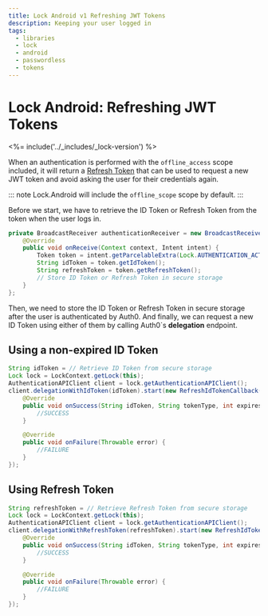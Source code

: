 ```yaml
---
title: Lock Android v1 Refreshing JWT Tokens
description: Keeping your user logged in
tags:
  - libraries
  - lock
  - android
  - passwordless
  - tokens
---
```

# Lock Android: Refreshing JWT Tokens

<%= include('../_includes/_lock-version') %>

When an authentication is performed with the `offline_access` scope included, it will return a [Refresh Token](/refresh-token) that can be used to request a new JWT token and avoid asking the user for their credentials again.

::: note
Lock.Android will include the `offline_scope` scope by default.
:::

Before we start, we have to retrieve the ID Token or Refresh Token from the token when the user logs in.

```java
private BroadcastReceiver authenticationReceiver = new BroadcastReceiver() {
    @Override
    public void onReceive(Context context, Intent intent) {
        Token token = intent.getParcelableExtra(Lock.AUTHENTICATION_ACTION_TOKEN_PARAMETER);
        String idToken = token.getIdToken();
        String refreshToken = token.getRefreshToken();
        // Store ID Token or Refresh Token in secure storage
    }
};
```

Then, we need to store the ID Token or Refresh Token in secure storage after the user is authenticated by Auth0. And finally, we can request a new ID Token using either of them by calling Auth0`s **delegation** endpoint.

## Using a non-expired ID Token

```java
String idToken = // Retrieve ID Token from secure storage
Lock lock = LockContext.getLock(this);
AuthenticationAPIClient client = lock.getAuthenticationAPIClient();
client.delegationWithIdToken(idToken).start(new RefreshIdTokenCallback() {
    @Override
    public void onSuccess(String idToken, String tokenType, int expiresIn) {
        //SUCCESS
    }

    @Override
    public void onFailure(Throwable error) {
        //FAILURE
    }
});
```

## Using Refresh Token

```java
String refreshToken = // Retrieve Refresh Token from secure storage
Lock lock = LockContext.getLock(this);
AuthenticationAPIClient client = lock.getAuthenticationAPIClient();
client.delegationWithRefreshToken(refreshToken).start(new RefreshIdTokenCallback() {
    @Override
    public void onSuccess(String idToken, String tokenType, int expiresIn) {
        //SUCCESS
    }

    @Override
    public void onFailure(Throwable error) {
        //FAILURE
    }
});
```

